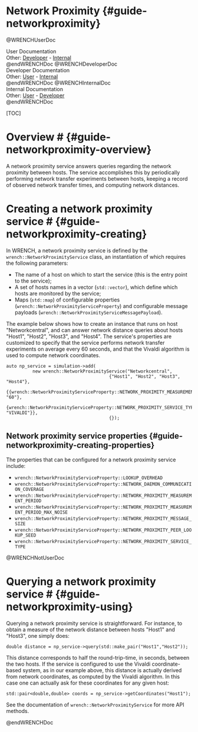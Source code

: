 Network Proximity                        {#guide-networkproximity}
==========

@WRENCHUserDoc <div class="doc-type">User Documentation</div><div class="doc-link">Other: <a href="../developer/guide-networkproximity.html">Developer</a> - <a href="../internal/guide-networkproximity.html">Internal</a></div> @endWRENCHDoc
@WRENCHDeveloperDoc  <div class="doc-type">Developer Documentation</div><div class="doc-link">Other: <a href="../user/guide-networkproximity.html">User</a> - <a href="../internal/guide-networkproximity.html">Internal</a></div> @endWRENCHDoc
@WRENCHInternalDoc  <div class="doc-type">Internal Documentation</div><div class="doc-link">Other: <a href="../user/guide-networkproximity.html">User</a> -  <a href="../developer/guide-networkproximity.html">Developer</a></div> @endWRENCHDoc

[TOC]

# Overview #            {#guide-networkproximity-overview}

A network proximity service answers queries regarding the network proximity
between hosts. The service accomplishes this by periodically performing network transfer experiments
between hosts, keeping a record of observed network transfer times, and computing network distances.


# Creating a network proximity service #        {#guide-networkproximity-creating}

In WRENCH, a network proximity service is defined by the
`wrench::NetworkProximityService` class, an instantiation of which
requires the following parameters:

- The name of a host on which to start the service (this is the entry point to the service);
- A set of hosts names in a vector (`std::vector`), which define which hosts are monitored by the service;
- Maps (`std::map`) of configurable properties (`wrench::NetworkProximityServiceProperty`) and configurable message payloads (`wrench::NetworkProximityServiceMessagePayload`).
  
The example below shows how to create an instance 
that runs on host "Networkcentral", and can answer network distance queries about 
hosts "Host1", "Host2", "Host3", and "Host4".  The service's properties are
customized to specify that the service performs network transfer experiments on average every 60 seconds, and that the Vivaldi algorithm is used to compute network coordinates.

~~~~~~~~~~~~~{.cpp}
auto np_service = simulation->add(
          new wrench::NetworkProximityService("Networkcentral", 
                                       {"Host1", "Host2", "Host3", "Host4"},
                                       {{wrench::NetworkProximityServiceProperty::NETWORK_PROXIMITY_MEASUREMENT_PERIOD, "60"},
                                        {wrench::NetworkProximityServiceProperty::NETWORK_PROXIMITY_SERVICE_TYPE, "VIVALDI"}},
                                       {});
~~~~~~~~~~~~~

## Network proximity service properties             {#guide-networkproximity-creating-properties}


The properties that can be configured for a network proximity service include:

- `wrench::NetworkProximityServiceProperty::LOOKUP_OVERHEAD`
- `wrench::NetworkProximityServiceProperty::NETWORK_DAEMON_COMMUNICATION_COVERAGE`
- `wrench::NetworkProximityServiceProperty::NETWORK_PROXIMITY_MEASUREMENT_PERIOD`
- `wrench::NetworkProximityServiceProperty::NETWORK_PROXIMITY_MEASUREMENT_PERIOD_MAX_NOISE`
- `wrench::NetworkProximityServiceProperty::NETWORK_PROXIMITY_MESSAGE_SIZE`
- `wrench::NetworkProximityServiceProperty::NETWORK_PROXIMITY_PEER_LOOKUP_SEED`
- `wrench::NetworkProximityServiceProperty::NETWORK_PROXIMITY_SERVICE_TYPE`


@WRENCHNotUserDoc

# Querying a network proximity service #        {#guide-networkproximity-using}

Querying a network proximity service is straightforward. For instance, to
obtain a measure of the network distance between hosts "Host1" and "Host3", one
simply does:

~~~~~~~~~~~~~{.cpp}
double distance = np_service->query(std::make_pair("Host1","Host2"));
~~~~~~~~~~~~~

This distance corresponds to half the round-trip-time, in seconds, between the
two hosts.
If the service is configured to use the Vivaldi coordinate-based system, as in our
example above, this distance is actually derived from network coordinates, as computed
by the Vivaldi algorithm. In this case one can actually ask for these coordinates for any given host:

~~~~~~~~~~~~~{.cpp}
std::pair<double,double> coords = np_service->getCoordinates("Host1");
~~~~~~~~~~~~~

See the documentation of `wrench::NetworkProximityService` for more API methods.


@endWRENCHDoc
